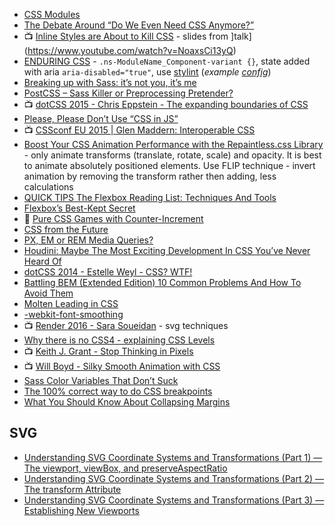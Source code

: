 - [CSS Modules](http://glenmaddern.com/articles/css-modules)
- [The Debate Around “Do We Even Need CSS Anymore?”](https://css-tricks.com/the-debate-around-do-we-even-need-css-anymore/)
- :tv: [Inline Styles are About to Kill CSS](https://docs.google.com/presentation/d/1pL8e2OC8iDUWCvGkixYB18bRXjiVRmSgwiWoxiQN3vQ/edit#slide=id.p) - slides from ]talk](https://www.youtube.com/watch?v=NoaxsCi13yQ)
- [ENDURING CSS](http://ecss.io/slides1/?utm_content=buffer0cda9&utm_medium=social&utm_source=twitter.com&utm_campaign=buffer#/) - `.ns-ModuleName_Component-variant {}`, state added with aria `aria-disabled="true"`, use [stylint](http://stylelint.io/) (*example [config](http://ecss.io/slides1/?utm_content=buffer0cda9&utm_medium=social&utm_source=twitter.com&utm_campaign=buffer#/28/5)*)
- [Breaking up with Sass: it’s not you, it’s me](https://benfrain.com/breaking-up-with-sass-postcss/)
- [PostCSS – Sass Killer or Preprocessing Pretender?](http://ashleynolan.co.uk/blog/postcss-a-review)
- :tv: [dotCSS 2015 - Chris Eppstein - The expanding boundaries of CSS](https://youtu.be/a3yhR14a83U)
- [Please, Please Don’t Use “CSS in JS”](https://medium.com/@ajsharp/please-please-don-t-use-css-in-js-ffeae26f20f#.9utmiia00)
- :tv: [CSSconf EU 2015 | Glen Maddern: Interoperable CSS](https://youtu.be/aIyhhHTmsXE)
- [Boost Your CSS Animation Performance with the Repaintless.css Library](http://blog.lunarlogic.io/2016/boost-your-css-animation-performance-with-repaintless-css/) - only animate transforms (translate, rotate, scale) and opacity. It is best to animate absolutely positioned elements. Use FLIP technique - invert animation by removing the transform rather then adding, less calculations
- [QUICK TIPS The Flexbox Reading List: Techniques And Tools](https://www.smashingmagazine.com/2016/02/the-flexbox-reading-list)
- [Flexbox’s Best-Kept Secret](https://medium.com/@samserif/flexbox-s-best-kept-secret-bd3d892826b6#.wmgpn5xpa)
- :notebook: [Pure CSS Games with Counter-Increment](http://una.im/css-games/)
- [CSS from the Future](http://zeke.sikelianos.com/css-from-the-future/)
- [PX, EM or REM Media Queries?](http://zellwk.com/blog/media-query-units/)
- [Houdini: Maybe The Most Exciting Development In CSS You’ve Never Heard Of](https://www.smashingmagazine.com/2016/03/houdini-maybe-the-most-exciting-development-in-css-youve-never-heard-of/)
- [dotCSS 2014 - Estelle Weyl - CSS? WTF!](https://youtu.be/IvhIupbJrKc)
- [Battling BEM (Extended Edition) 10 Common Problems And How To Avoid Them](https://www.smashingmagazine.com/2016/06/battling-bem-extended-edition-common-problems-and-how-to-avoid-them/)
- [Molten Leading in CSS](https://css-tricks.com/molten-leading-css/)
- [-webkit-font-smoothing](http://maxvoltar.com/archive/-webkit-font-smoothing)
- :tv: [Render 2016 - Sara Soueidan](https://vimeo.com/album/3953264/video/166790778) - svg techniques
- [Why there is no CSS4 - explaining CSS Levels](https://rachelandrew.co.uk/archives/2016/09/13/why-there-is-no-css4-explaining-css-levels/)
- :tv: [Keith J. Grant - Stop Thinking in Pixels](https://youtu.be/XanhwddQ-PM)
- :tv: [Will Boyd - Silky Smooth Animation with CSS](https://youtu.be/bEoLCZzWZX8)
- [Sass Color Variables That Don’t Suck](https://davidwalsh.name/sass-color-variables-dont-suck)
- [The 100% correct way to do CSS breakpoints](https://medium.freecodecamp.com/the-100-correct-way-to-do-css-breakpoints-88d6a5ba1862#.cjyapia36)
- [What You Should Know About Collapsing Margins](https://css-tricks.com/what-you-should-know-about-collapsing-margins/)

## SVG
- [Understanding SVG Coordinate Systems and Transformations (Part 1) — The viewport, viewBox, and preserveAspectRatio](https://sarasoueidan.com/blog/svg-coordinate-systems/)
 - [Understanding SVG Coordinate Systems and Transformations (Part 2) — The transform Attribute](https://sarasoueidan.com/blog/svg-transformations/)
 - [Understanding SVG Coordinate Systems and Transformations (Part 3) — Establishing New Viewports](https://sarasoueidan.com/blog/nesting-svgs/)
